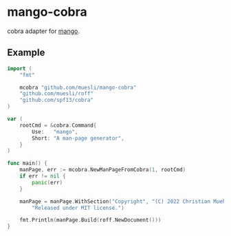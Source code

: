 # mango-cobra

cobra adapter for [mango](https://github.com/muesli/mango).

## Example

```go
import (
	"fmt"

	mcobra "github.com/muesli/mango-cobra"
	"github.com/muesli/roff"
	"github.com/spf13/cobra"
)

var (
    rootCmd = &cobra.Command{
        Use:   "mango",
        Short: "A man-page generator",
    }
)

func main() {
    manPage, err := mcobra.NewManPageFromCobra(1, rootCmd)
    if err != nil {
        panic(err)
    }

    manPage = manPage.WithSection("Copyright", "(C) 2022 Christian Muehlhaeuser.\n"+
        "Released under MIT license.")

    fmt.Println(manPage.Build(roff.NewDocument()))
}
```
